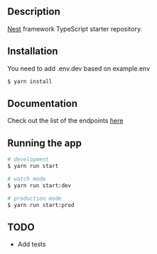 ## Description

[Nest](https://github.com/nestjs/nest) framework TypeScript starter repository.

## Installation

You need to add .env.dev based on example.env

```bash
$ yarn install
```

## Documentation

Check out the list of the endpoints [here](https://documenter.getpostman.com/view/10048749/2s8Z6yVXsf)

## Running the app

```bash
# development
$ yarn run start

# watch mode
$ yarn run start:dev

# production mode
$ yarn run start:prod
```

## TODO

- Add tests
